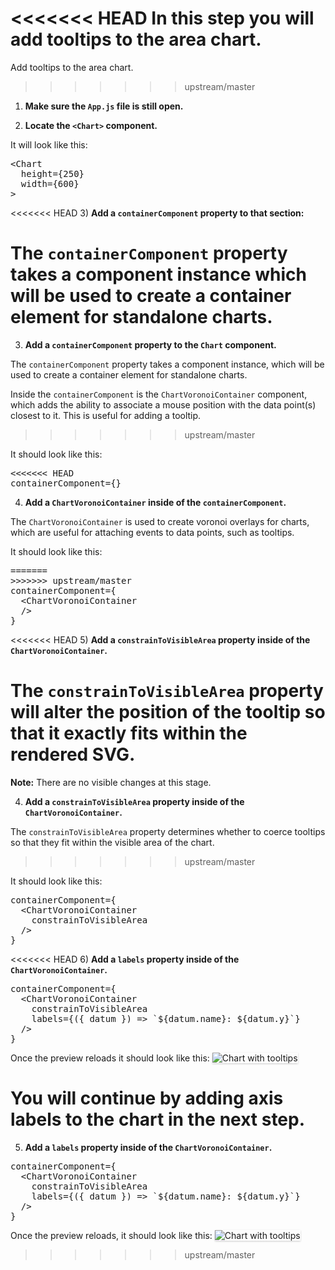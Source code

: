 <<<<<<< HEAD
In this step you will add tooltips to the area chart.
=======
Add tooltips to the area chart.
>>>>>>> upstream/master

1) <strong>Make sure the `App.js` file is still open.</strong>

2) <strong>Locate the `<Chart>` component.</strong>

It will look like this:

<pre class="file">
&lt;Chart
  height={250}
  width={600}
&gt;
</pre>

<<<<<<< HEAD
3) <strong>Add a `containerComponent` property to that section:</strong>

The `containerComponent` property takes a component instance which will be used to create a container element for standalone charts.
=======
3) <strong>Add a `containerComponent` property to the `Chart` component.</strong>

The `containerComponent` property takes a component instance, which will be used to create a container element for standalone charts.

Inside the `containerComponent` is the `ChartVoronoiContainer` component, which adds the ability to associate a mouse position with the data point(s) closest to it. This is useful for adding a tooltip.
>>>>>>> upstream/master

It should look like this:

<pre class="file" data-target="clipboard">
<<<<<<< HEAD
containerComponent={}
</pre>

4) <strong>Add a `ChartVoronoiContainer` inside of the `containerComponent`.</strong>

The `ChartVoronoiContainer` is used to create voronoi overlays for charts, which are useful for attaching events to data points, such as tooltips.

It should look like this:

<pre class="file" data-target="clipboard">
=======
>>>>>>> upstream/master
containerComponent={
  &lt;ChartVoronoiContainer
  /&gt;
}
</pre>

<<<<<<< HEAD
5) <strong>Add a `constrainToVisibleArea` property inside of the `ChartVoronoiContainer`.</strong>

The `constrainToVisibleArea` property will alter the position of the tooltip so that it exactly fits within the rendered SVG.
=======
<strong>Note:</strong> There are no visible changes at this stage.

4) <strong>Add a `constrainToVisibleArea` property inside of the `ChartVoronoiContainer`.</strong>

The `constrainToVisibleArea` property determines whether to coerce tooltips so that they fit within the visible area of the chart.
>>>>>>> upstream/master

It should look like this:

<pre class="file" data-target="clipboard">
containerComponent={
  &lt;ChartVoronoiContainer
    constrainToVisibleArea
  /&gt;
}
</pre>

<<<<<<< HEAD
6) <strong>Add a `labels` property inside of the `ChartVoronoiContainer`.</strong>

<pre class="file" data-target="clipboard">
containerComponent={
  &lt;ChartVoronoiContainer
    constrainToVisibleArea
    labels={({ datum }) =&gt; `${datum.name}: ${datum.y}`}
  /&gt;
}
</pre>

Once the preview reloads it should look like this:
<img src="area-chart/assets/tooltips.png" alt="Chart with tooltips" style="box-shadow: rgba(3, 3, 3, 0.2) 0px 1.25px 2.5px 0px;" />

You will continue by adding axis labels to the chart in the next step.
=======
5) <strong>Add a `labels` property inside of the `ChartVoronoiContainer`.</strong>

<pre class="file" data-target="clipboard">
containerComponent={
  &lt;ChartVoronoiContainer
    constrainToVisibleArea
    labels={({ datum }) =&gt; `${datum.name}: ${datum.y}`}
  /&gt;
}
</pre>

Once the preview reloads, it should look like this:
<img src="area-chart/assets/tooltips.png" alt="Chart with tooltips" style="box-shadow: rgba(3, 3, 3, 0.2) 0px 1.25px 2.5px 0px;" />
>>>>>>> upstream/master
